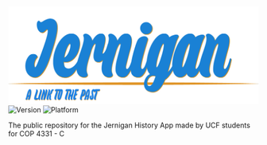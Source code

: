 ![Jernigan](Design/title.png)
![Version](https://img.shields.io/badge/Version-0.1-blue.svg) ![Platform](https://img.shields.io/badge/Platform-IOS%20%2F%20Android-blue.svg)

The public repository for the Jernigan History App made by UCF students for COP 4331 - C
